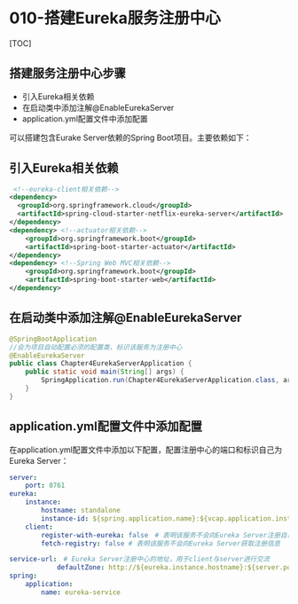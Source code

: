 # 010-搭建Eureka服务注册中心

[TOC]

## 搭建服务注册中心步骤

- 引入Eureka相关依赖
- 在启动类中添加注解@EnableEurekaServer
- application.yml配置文件中添加配置

可以搭建包含Eurake Server依赖的Spring Boot项目。主要依赖如下：

## 引入Eureka相关依赖

```xml
 <!--eureka-client相关依赖-->
<dependency>
  <groupId>org.springframework.cloud</groupId>
  <artifactId>spring-cloud-starter-netflix-eureka-server</artifactId>
</dependency>
<dependency> <!--actuator相关依赖-->
    <groupId>org.springframework.boot</groupId>
    <artifactId>spring-boot-starter-actuator</artifactId>
</dependency>
<dependency> <!--Spring Web MVC相关依赖-->
    <groupId>org.springframework.boot</groupId>
    <artifactId>spring-boot-starter-web</artifactId>
</dependency>
```

## 在启动类中添加注解@EnableEurekaServer

```java
@SpringBootApplication
//会为项目自动配置必须的配置类，标识该服务为注册中心
@EnableEurekaServer
public class Chapter4EurekaServerApplication {
    public static void main(String[] args) {
        SpringApplication.run(Chapter4EurekaServerApplication.class, args);
    }
}
```

## application.yml配置文件中添加配置

在application.yml配置文件中添加以下配置，配置注册中心的端口和标识自己为Eureka Server：

```yaml
server:
    port: 8761
eureka:
    instance:
        hostname: standalone
        instance-id: ${spring.application.name}:${vcap.application.instance_id:$ {spring.application.instance_id:${random.value}}}
    client:
        register-with-eureka: false　# 表明该服务不会向Eureka Server注册自己的信息
        fetch-registry: false # 表明该服务不会向Eureka Server获取注册信息

service-url:　# Eureka Server注册中心的地址，用于client与server进行交流
            defaultZone: http://${eureka.instance.hostname}:${server.port}/eureka/
spring:
    application:
        name: eureka-service
```

